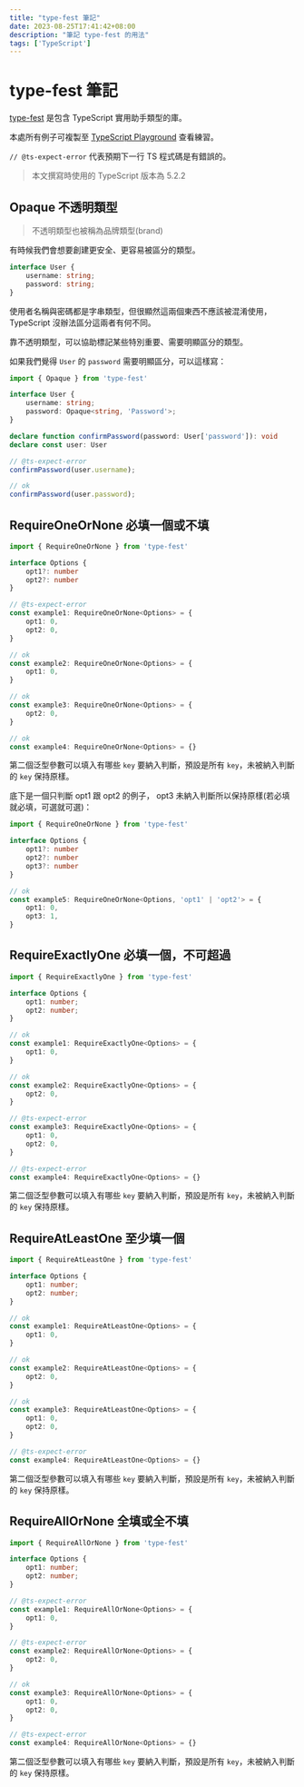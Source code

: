 ```yaml
---
title: "type-fest 筆記"
date: 2023-08-25T17:41:42+08:00
description: "筆記 type-fest 的用法"
tags: ['TypeScript']
---
```

# type-fest 筆記

[type-fest](https://github.com/sindresorhus/type-fest) 是包含 TypeScript 實用助手類型的庫。

本處所有例子可複製至 [TypeScript Playground](https://www.typescriptlang.org/play) 查看練習。

`// @ts-expect-error` 代表預期下一行 TS 程式碼是有錯誤的。

> 本文撰寫時使用的 TypeScript 版本為 5.2.2

## Opaque 不透明類型

> 不透明類型也被稱為品牌類型(brand)

有時候我們會想要創建更安全、更容易被區分的類型。

```ts
interface User {
    username: string;
    password: string;
}
```

使用者名稱與密碼都是字串類型，但很顯然這兩個東西不應該被混淆使用，TypeScript 沒辦法區分這兩者有何不同。

靠不透明類型，可以協助標記某些特別重要、需要明顯區分的類型。

如果我們覺得 `User` 的 `password` 需要明顯區分，可以這樣寫：

```ts
import { Opaque } from 'type-fest'

interface User {
    username: string;
    password: Opaque<string, 'Password'>;
}

declare function confirmPassword(password: User['password']): void
declare const user: User

// @ts-expect-error
confirmPassword(user.username);

// ok
confirmPassword(user.password);
```

## RequireOneOrNone 必填一個或不填

```ts
import { RequireOneOrNone } from 'type-fest'

interface Options {
    opt1?: number
    opt2?: number
}

// @ts-expect-error
const example1: RequireOneOrNone<Options> = {
    opt1: 0,
    opt2: 0,
}

// ok
const example2: RequireOneOrNone<Options> = {
    opt1: 0,
}

// ok
const example3: RequireOneOrNone<Options> = {
    opt2: 0,
}

// ok
const example4: RequireOneOrNone<Options> = {}
```

第二個泛型參數可以填入有哪些 `key` 要納入判斷，預設是所有 `key`，未被納入判斷的 `key` 保持原樣。

底下是一個只判斷 opt1 跟 opt2 的例子， opt3 未納入判斷所以保持原樣(若必填就必填，可選就可選)：

```ts
import { RequireOneOrNone } from 'type-fest'

interface Options {
    opt1?: number
    opt2?: number
    opt3?: number
}

// ok
const example5: RequireOneOrNone<Options, 'opt1' | 'opt2'> = {
    opt1: 0,
    opt3: 1,
}
```

## RequireExactlyOne 必填一個，不可超過

```ts
import { RequireExactlyOne } from 'type-fest'

interface Options {
    opt1: number;
    opt2: number;
}

// ok
const example1: RequireExactlyOne<Options> = {
    opt1: 0,
}

// ok
const example2: RequireExactlyOne<Options> = {
    opt2: 0,
}

// @ts-expect-error
const example3: RequireExactlyOne<Options> = {
    opt1: 0,
    opt2: 0,
}

// @ts-expect-error
const example4: RequireExactlyOne<Options> = {}
```

第二個泛型參數可以填入有哪些 `key` 要納入判斷，預設是所有 `key`，未被納入判斷的 `key` 保持原樣。

## RequireAtLeastOne 至少填一個

```ts
import { RequireAtLeastOne } from 'type-fest'

interface Options {
    opt1: number;
    opt2: number;
}

// ok
const example1: RequireAtLeastOne<Options> = {
    opt1: 0,
}

// ok
const example2: RequireAtLeastOne<Options> = {
    opt2: 0,
}

// ok
const example3: RequireAtLeastOne<Options> = {
    opt1: 0,
    opt2: 0,
}

// @ts-expect-error
const example4: RequireAtLeastOne<Options> = {}
```

第二個泛型參數可以填入有哪些 `key` 要納入判斷，預設是所有 `key`，未被納入判斷的 `key` 保持原樣。

## RequireAllOrNone 全填或全不填

```ts
import { RequireAllOrNone } from 'type-fest'

interface Options {
    opt1: number;
    opt2: number;
}

// @ts-expect-error
const example1: RequireAllOrNone<Options> = {
    opt1: 0,
}

// @ts-expect-error
const example2: RequireAllOrNone<Options> = {
    opt2: 0,
}

// ok
const example3: RequireAllOrNone<Options> = {
    opt1: 0,
    opt2: 0,
}

// @ts-expect-error
const example4: RequireAllOrNone<Options> = {}
```

第二個泛型參數可以填入有哪些 `key` 要納入判斷，預設是所有 `key`，未被納入判斷的 `key` 保持原樣。